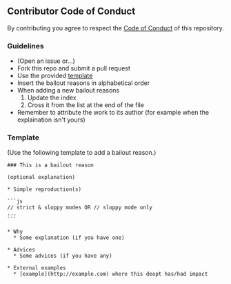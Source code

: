 ## Contributor Code of Conduct

By contributing you agree to respect the [Code of Conduct](/CODE_OF_CONDUCT.md) of this repository.

### Guidelines

* (Open an issue or...)
* Fork this repo and submit a pull request
* Use the provided [template](#template)
* Insert the bailout reasons in alphabetical order
* When adding a new bailout reasons
  1. Update the index
  2. Cross it from the list at the end of the file
* Remember to attribute the work to its author (for example when the explaination isn't yours)


### Template

(Use the following template to add a bailout reason.)

    ### This is a bailout reason

    (optional explanation)

    * Simple reproduction(s)

    ```js
    // strict & sloppy modes OR // sloppy mode only
    ...
    ```

    * Why
      * Some explanation (if you have one)

    * Advices
      * Some advices (if you have any)

    * External examples
      * [example](http://example.com) where this deopt has/had impact
